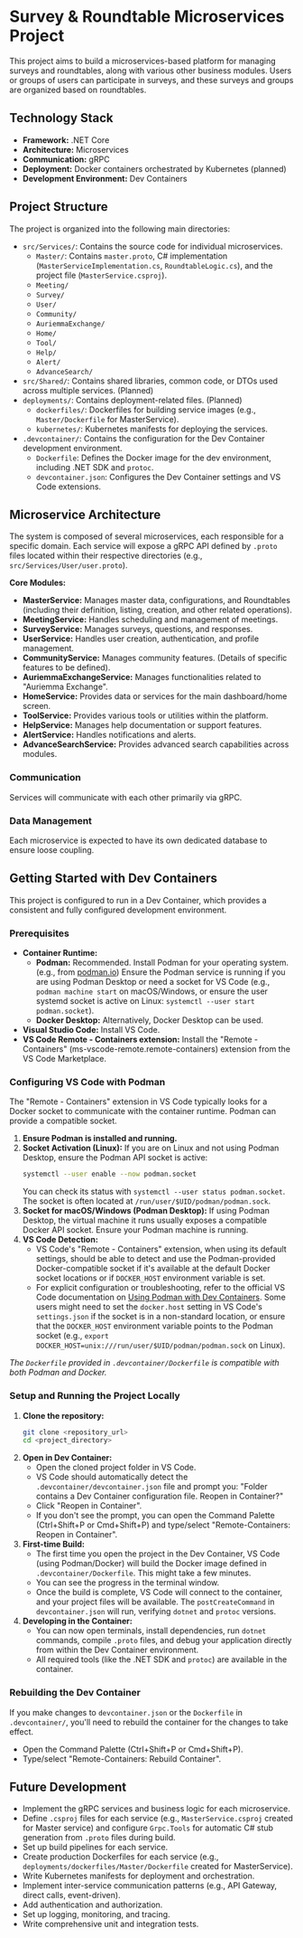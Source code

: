 # Survey & Roundtable Microservices Project

This project aims to build a microservices-based platform for managing surveys and roundtables, along with various other business modules. Users or groups of users can participate in surveys, and these surveys and groups are organized based on roundtables.

## Technology Stack

- **Framework:** .NET Core
- **Architecture:** Microservices
- **Communication:** gRPC
- **Deployment:** Docker containers orchestrated by Kubernetes (planned)
- **Development Environment:** Dev Containers

## Project Structure

The project is organized into the following main directories:

- `src/Services/`: Contains the source code for individual microservices.
  - `Master/`: Contains `master.proto`, C# implementation (`MasterServiceImplementation.cs`, `RoundtableLogic.cs`), and the project file (`MasterService.csproj`).
  - `Meeting/`
  - `Survey/`
  - `User/`
  - `Community/`
  - `AuriemmaExchange/`
  - `Home/`
  - `Tool/`
  - `Help/`
  - `Alert/`
  - `AdvanceSearch/`
- `src/Shared/`: Contains shared libraries, common code, or DTOs used across multiple services. (Planned)
- `deployments/`: Contains deployment-related files. (Planned)
  - `dockerfiles/`: Dockerfiles for building service images (e.g., `Master/Dockerfile` for MasterService).
  - `kubernetes/`: Kubernetes manifests for deploying the services.
- `.devcontainer/`: Contains the configuration for the Dev Container development environment.
  - `Dockerfile`: Defines the Docker image for the dev environment, including .NET SDK and `protoc`.
  - `devcontainer.json`: Configures the Dev Container settings and VS Code extensions.

## Microservice Architecture

The system is composed of several microservices, each responsible for a specific domain. Each service will expose a gRPC API defined by `.proto` files located within their respective directories (e.g., `src/Services/User/user.proto`).

**Core Modules:**
- **MasterService:** Manages master data, configurations, and Roundtables (including their definition, listing, creation, and other related operations).
- **MeetingService:** Handles scheduling and management of meetings.
- **SurveyService:** Manages surveys, questions, and responses.
- **UserService:** Handles user creation, authentication, and profile management.
- **CommunityService:** Manages community features. (Details of specific features to be defined).
- **AuriemmaExchangeService:** Manages functionalities related to "Auriemma Exchange".
- **HomeService:** Provides data or services for the main dashboard/home screen.
- **ToolService:** Provides various tools or utilities within the platform.
- **HelpService:** Manages help documentation or support features.
- **AlertService:** Handles notifications and alerts.
- **AdvanceSearchService:** Provides advanced search capabilities across modules.


### Communication

Services will communicate with each other primarily via gRPC.

### Data Management

Each microservice is expected to have its own dedicated database to ensure loose coupling.

## Getting Started with Dev Containers

This project is configured to run in a Dev Container, which provides a consistent and fully configured development environment.

### Prerequisites

-   **Container Runtime:**
    *   **Podman:** Recommended. Install Podman for your operating system. (e.g., from [podman.io](https://podman.io/getting-started/installation)) Ensure the Podman service is running if you are using Podman Desktop or need a socket for VS Code (e.g., `podman machine start` on macOS/Windows, or ensure the user systemd socket is active on Linux: `systemctl --user start podman.socket`).
    *   **Docker Desktop:** Alternatively, Docker Desktop can be used.
-   **Visual Studio Code:** Install VS Code.
-   **VS Code Remote - Containers extension:** Install the "Remote - Containers" (ms-vscode-remote.remote-containers) extension from the VS Code Marketplace.

### Configuring VS Code with Podman

The "Remote - Containers" extension in VS Code typically looks for a Docker socket to communicate with the container runtime. Podman can provide a compatible socket.

1.  **Ensure Podman is installed and running.**
2.  **Socket Activation (Linux):** If you are on Linux and not using Podman Desktop, ensure the Podman API socket is active:
    ```bash
    systemctl --user enable --now podman.socket
    ```
    You can check its status with `systemctl --user status podman.socket`. The socket is often located at `/run/user/$UID/podman/podman.sock`.
3.  **Socket for macOS/Windows (Podman Desktop):** If using Podman Desktop, the virtual machine it runs usually exposes a compatible Docker API socket. Ensure your Podman machine is running.
4.  **VS Code Detection:**
    *   VS Code's "Remote - Containers" extension, when using its default settings, should be able to detect and use the Podman-provided Docker-compatible socket if it's available at the default Docker socket locations or if `DOCKER_HOST` environment variable is set.
    *   For explicit configuration or troubleshooting, refer to the official VS Code documentation on [Using Podman with Dev Containers](https://code.visualstudio.com/docs/devcontainers/containers#_using-podman). Some users might need to set the `docker.host` setting in VS Code's `settings.json` if the socket is in a non-standard location, or ensure that the `DOCKER_HOST` environment variable points to the Podman socket (e.g., `export DOCKER_HOST=unix:///run/user/$UID/podman/podman.sock` on Linux).

*The `Dockerfile` provided in `.devcontainer/Dockerfile` is compatible with both Podman and Docker.*

### Setup and Running the Project Locally

1.  **Clone the repository:**
    ```bash
    git clone <repository_url>
    cd <project_directory>
    ```
2.  **Open in Dev Container:**
    - Open the cloned project folder in VS Code.
    - VS Code should automatically detect the `.devcontainer/devcontainer.json` file and prompt you: "Folder contains a Dev Container configuration file. Reopen in Container?"
    - Click "Reopen in Container".
    - If you don't see the prompt, you can open the Command Palette (Ctrl+Shift+P or Cmd+Shift+P) and type/select "Remote-Containers: Reopen in Container".
3.  **First-time Build:**
    - The first time you open the project in the Dev Container, VS Code (using Podman/Docker) will build the Docker image defined in `.devcontainer/Dockerfile`. This might take a few minutes.
    - You can see the progress in the terminal window.
    - Once the build is complete, VS Code will connect to the container, and your project files will be available. The `postCreateCommand` in `devcontainer.json` will run, verifying `dotnet` and `protoc` versions.
4.  **Developing in the Container:**
    - You can now open terminals, install dependencies, run `dotnet` commands, compile `.proto` files, and debug your application directly from within the Dev Container environment.
    - All required tools (like the .NET SDK and `protoc`) are available in the container.

### Rebuilding the Dev Container

If you make changes to `devcontainer.json` or the `Dockerfile` in `.devcontainer/`, you'll need to rebuild the container for the changes to take effect.
- Open the Command Palette (Ctrl+Shift+P or Cmd+Shift+P).
- Type/select "Remote-Containers: Rebuild Container".

## Future Development

- Implement the gRPC services and business logic for each microservice.
- Define `.csproj` files for each service (e.g., `MasterService.csproj` created for Master service) and configure `Grpc.Tools` for automatic C# stub generation from `.proto` files during build.
- Set up build pipelines for each service.
- Create production Dockerfiles for each service (e.g., `deployments/dockerfiles/Master/Dockerfile` created for MasterService).
- Write Kubernetes manifests for deployment and orchestration.
- Implement inter-service communication patterns (e.g., API Gateway, direct calls, event-driven).
- Add authentication and authorization.
- Set up logging, monitoring, and tracing.
- Write comprehensive unit and integration tests.
